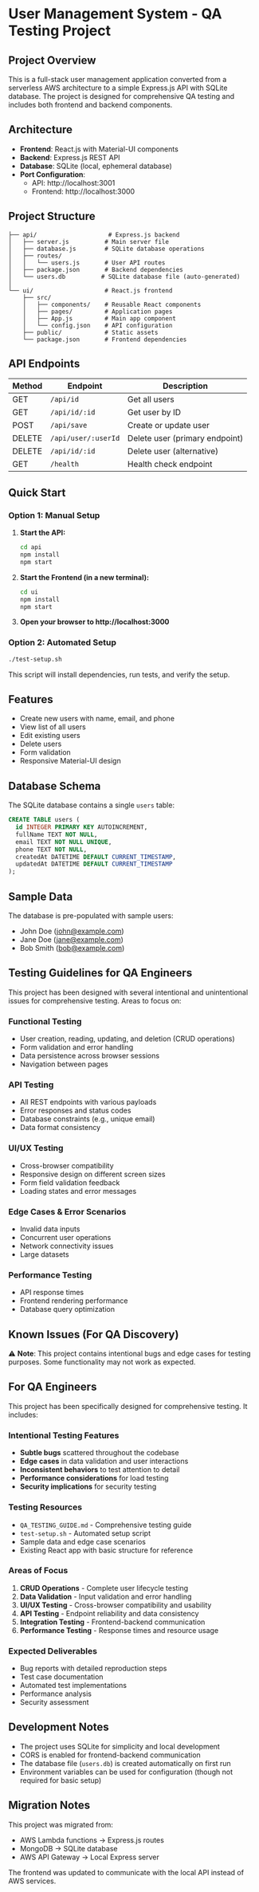 # User Management System - QA Testing Project

## Project Overview

This is a full-stack user management application converted from a serverless AWS architecture to a simple Express.js API with SQLite database. The project is designed for comprehensive QA testing and includes both frontend and backend components.

## Architecture

- **Frontend**: React.js with Material-UI components
- **Backend**: Express.js REST API
- **Database**: SQLite (local, ephemeral database)
- **Port Configuration**: 
  - API: http://localhost:3001
  - Frontend: http://localhost:3000

## Project Structure

```
├── api/                    # Express.js backend
│   ├── server.js          # Main server file
│   ├── database.js        # SQLite database operations
│   ├── routes/
│   │   └── users.js       # User API routes
│   ├── package.json       # Backend dependencies
│   └── users.db          # SQLite database file (auto-generated)
│
└── ui/                    # React.js frontend
    ├── src/
    │   ├── components/    # Reusable React components
    │   ├── pages/         # Application pages
    │   ├── App.js         # Main app component
    │   └── config.json    # API configuration
    ├── public/            # Static assets
    └── package.json       # Frontend dependencies
```

## API Endpoints

| Method | Endpoint           | Description                    |
|--------|--------------------|--------------------------------|
| GET    | `/api/id`          | Get all users                 |
| GET    | `/api/id/:id`      | Get user by ID                |
| POST   | `/api/save`        | Create or update user         |
| DELETE | `/api/user/:userId`| Delete user (primary endpoint)|
| DELETE | `/api/id/:id`      | Delete user (alternative)     |
| GET    | `/health`          | Health check endpoint         |

## Quick Start

### Option 1: Manual Setup
1. **Start the API:**
   ```bash
   cd api
   npm install
   npm start
   ```

2. **Start the Frontend (in a new terminal):**
   ```bash
   cd ui
   npm install
   npm start
   ```

3. **Open your browser to http://localhost:3000**

### Option 2: Automated Setup
```bash
./test-setup.sh
```

This script will install dependencies, run tests, and verify the setup.

## Features

- Create new users with name, email, and phone
- View list of all users
- Edit existing users
- Delete users
- Form validation
- Responsive Material-UI design

## Database Schema

The SQLite database contains a single `users` table:

```sql
CREATE TABLE users (
  id INTEGER PRIMARY KEY AUTOINCREMENT,
  fullName TEXT NOT NULL,
  email TEXT NOT NULL UNIQUE,
  phone TEXT NOT NULL,
  createdAt DATETIME DEFAULT CURRENT_TIMESTAMP,
  updatedAt DATETIME DEFAULT CURRENT_TIMESTAMP
);
```

## Sample Data

The database is pre-populated with sample users:
- John Doe (john@example.com)
- Jane Doe (jane@example.com)  
- Bob Smith (bob@example.com)

## Testing Guidelines for QA Engineers

This project has been designed with several intentional and unintentional issues for comprehensive testing. Areas to focus on:

### Functional Testing
- User creation, reading, updating, and deletion (CRUD operations)
- Form validation and error handling
- Data persistence across browser sessions
- Navigation between pages

### API Testing
- All REST endpoints with various payloads
- Error responses and status codes
- Database constraints (e.g., unique email)
- Data format consistency

### UI/UX Testing
- Cross-browser compatibility
- Responsive design on different screen sizes
- Form field validation feedback
- Loading states and error messages

### Edge Cases & Error Scenarios
- Invalid data inputs
- Concurrent user operations
- Network connectivity issues
- Large datasets

### Performance Testing
- API response times
- Frontend rendering performance
- Database query optimization

## Known Issues (For QA Discovery)

⚠️ **Note**: This project contains intentional bugs and edge cases for testing purposes. Some functionality may not work as expected.

## For QA Engineers

This project has been specifically designed for comprehensive testing. It includes:

### Intentional Testing Features
- **Subtle bugs** scattered throughout the codebase
- **Edge cases** in data validation and user interactions  
- **Inconsistent behaviors** to test attention to detail
- **Performance considerations** for load testing
- **Security implications** for security testing

### Testing Resources
- `QA_TESTING_GUIDE.md` - Comprehensive testing guide
- `test-setup.sh` - Automated setup script
- Sample data and edge case scenarios
- Existing React app with basic structure for reference

### Areas of Focus
1. **CRUD Operations** - Complete user lifecycle testing
2. **Data Validation** - Input validation and error handling
3. **UI/UX Testing** - Cross-browser compatibility and usability
4. **API Testing** - Endpoint reliability and data consistency
5. **Integration Testing** - Frontend-backend communication
6. **Performance Testing** - Response times and resource usage

### Expected Deliverables
- Bug reports with detailed reproduction steps
- Test case documentation
- Automated test implementations
- Performance analysis
- Security assessment

## Development Notes

- The project uses SQLite for simplicity and local development
- CORS is enabled for frontend-backend communication
- The database file (`users.db`) is created automatically on first run
- Environment variables can be used for configuration (though not required for basic setup)

## Migration Notes

This project was migrated from:
- AWS Lambda functions → Express.js routes
- MongoDB → SQLite database
- AWS API Gateway → Local Express server

The frontend was updated to communicate with the local API instead of AWS services.